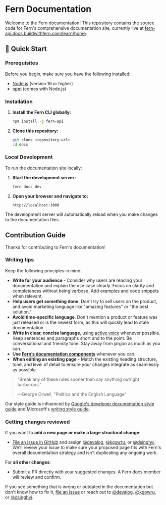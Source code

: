 # Fern Documentation

Welcome to the Fern documentation! This repository contains the source code for Fern's comprehensive documentation site, currently live at [fern-api.docs.buildwithfern.com/learn/home](https://fern-api.docs.buildwithfern.com/learn/home).

## 🚀 Quick Start

### Prerequisites

Before you begin, make sure you have the following installed:
- [Node.js](https://nodejs.org/) (version 16 or higher)
- [npm](https://www.npmjs.com/) (comes with Node.js)

### Installation

1. **Install the Fern CLI globally:**
   ```bash
   npm install -g fern-api
   ```

2. **Clone this repository:**
   ```bash
   git clone <repository-url>
   cd docs
   ```

### Local Development

To run the documentation site locally:

1. **Start the development server:**
   ```bash
   fern docs dev
   ```

2. **Open your browser and navigate to:**
   ```
   http://localhost:3000
   ```

The development server will automatically reload when you make changes to the documentation files.

## Contribution Guide

Thanks for contributing to Fern's documentation!

### Writing tips

Keep the following principles in mind:

- **Write for your audience** - Consider why users are reading your documentation and explain the use case clearly. Focus on clarity and completeness without being verbose. Add examples and code snippets when relevant.
- **Help users get something done**. Don't try to sell users on the product, and avoid marketing language like "amazing features" or "the best solution."
- **Avoid time-specific language**. Don't mention a product or feature was just released or is the newest form, as this will quickly lead to stale documentation.
- **Write in clear, concise language**, using [active voice](https://developers.google.com/style/voice) whenever possible. Keep sentences and paragraphs short and to the point. Be conversational and friendly tone. Stay away from jargon as much as you can.
- **Use [Fern’s documentation components](https://buildwithfern.com/learn/docs/writing-content/components/overview)** whenever you can.
- **When editing an existing page** - Match the existing heading structure, tone, and level of detail to ensure your changes integrate as seamlessly as possible.

> "Break any of these rules sooner than say anything outright barbarous."
> 
> —George Orwell, "Politics and the English Language"

Our style guide is influenced by [Google's developer documentation style guide](https://developers.google.com/style) and Microsoft's [writing style guide](https://learn.microsoft.com/en-us/style-guide/welcome/).

### Getting changes reviewed

If you want to **add a new page or make a large structural change**:
- [File an issue in GitHub](https://github.com/fern-api/docs/issues) and assign [@devalog](https://github.com/devalog), [@kgowru](https://github.com/kgowru), or [@dsinghvi](https://github.com/dsinghvi). We'll review your issue to make sure your proposed page fits with Fern's overall documentation strategy and isn't duplicating any ongoing work. 

For **all other changes**:
-  Submit a PR directly with your suggested changes. A Fern docs member will review and confirm.

If you see something that is wrong or outdated in the documentation but don't know how to fix it, [file an issue](https://github.com/fern-api/docs/issues) or reach out to [@devalog](https://github.com/devalog), [@kgowru](https://github.com/kgowru), or [@dsinghvi](https://github.com/dsinghvi).




